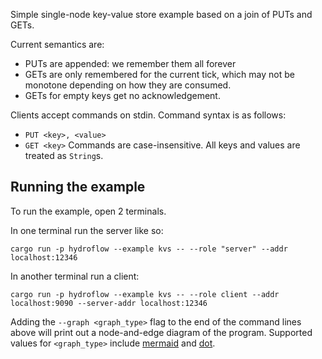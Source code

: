 Simple single-node key-value store example based on a join of PUTs and GETs.

Current semantics are:
 - PUTs are appended: we remember them all forever
 - GETs are only remembered for the current tick, which may not be monotone depending on how they
   are consumed.
 - GETs for empty keys get no acknowledgement.

 Clients accept commands on stdin. Command syntax is as follows:
 - `PUT <key>, <value>`
 - `GET <key>`
 Commands are case-insensitive. All keys and values are treated as `String`s.

## Running the example

To run the example, open 2 terminals.

In one terminal run the server like so:
```
cargo run -p hydroflow --example kvs -- --role "server" --addr localhost:12346
```

In another terminal run a client:
```
cargo run -p hydroflow --example kvs -- --role client --addr localhost:9090 --server-addr localhost:12346
```

Adding the `--graph <graph_type>` flag to the end of the command lines above will print out a node-and-edge diagram of the program. Supported values for `<graph_type>` include [mermaid](https://mermaid-js.github.io/) and [dot](https://graphviz.org/doc/info/lang.html).
